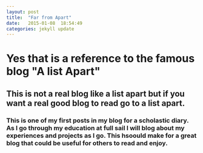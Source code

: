 ```yaml
---
layout: post
title:  "Far from Apart"
date:   2015-01-08  18:54:49
categories: jekyll update
---
```

# Yes that is a reference to the famous blog "A list Apart"
## This is not a real blog like a list apart but if you want a real good blog to read go to a list apart.
### This is one of my first posts in my blog for a scholastic diary. As I go through my education at full sail I will blog about my experiences and projects as I go. This hsoould make for a great blog that could be useful for others to read and enjoy.

[jekyll]:      http://jekyllrb.com
[jekyll-gh]:   https://github.com/jekyll/jekyll
[jekyll-help]: https://github.com/jekyll/jekyll-help
